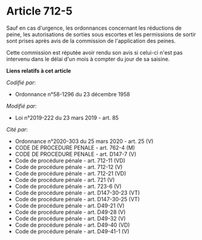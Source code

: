 # Article 712-5

Sauf en cas d'urgence, les ordonnances concernant les réductions de peine, les autorisations de sorties sous escortes et les
permissions de sortir sont prises après avis de la commission de l'application des peines.

Cette commission est réputée avoir rendu son avis si celui-ci n'est pas intervenu dans le délai d'un mois à compter du jour
de sa saisine.

**Liens relatifs à cet article**

_Codifié par_:

  - Ordonnance n°58-1296 du 23 décembre 1958

_Modifié par_:

  - Loi n°2019-222 du 23 mars 2019 - art. 85

_Cité par_:

  - Ordonnance n°2020-303 du 25 mars 2020 - art. 25 (V)
  - CODE DE PROCEDURE PENALE - art. 762-4 (M)
  - CODE DE PROCEDURE PENALE - art. D147-7 (V)
  - Code de procédure pénale - art. 712-11 (VD)
  - Code de procédure pénale - art. 712-12 (V)
  - Code de procédure pénale - art. 712-21 (VD)
  - Code de procédure pénale - art. 721 (V)
  - Code de procédure pénale - art. 723-6 (V)
  - Code de procédure pénale - art. D147-30-23 (VT)
  - Code de procédure pénale - art. D147-30-25 (VT)
  - Code de procédure pénale - art. D49-21 (V)
  - Code de procédure pénale - art. D49-28 (V)
  - Code de procédure pénale - art. D49-32 (V)
  - Code de procédure pénale - art. D49-40 (VD)
  - Code de procédure pénale - art. D49-41-1 (V)

